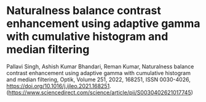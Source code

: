 # Naturalness balance contrast enhancement using adaptive gamma with cumulative histogram and median filtering
Pallavi Singh, Ashish Kumar Bhandari, Reman Kumar, Naturalness balance contrast enhancement using adaptive gamma with cumulative histogram and median filtering, Optik, Volume 251, 2022, 168251, ISSN 0030-4026, https://doi.org/10.1016/j.ijleo.2021.168251. (https://www.sciencedirect.com/science/article/pii/S0030402621017745)

